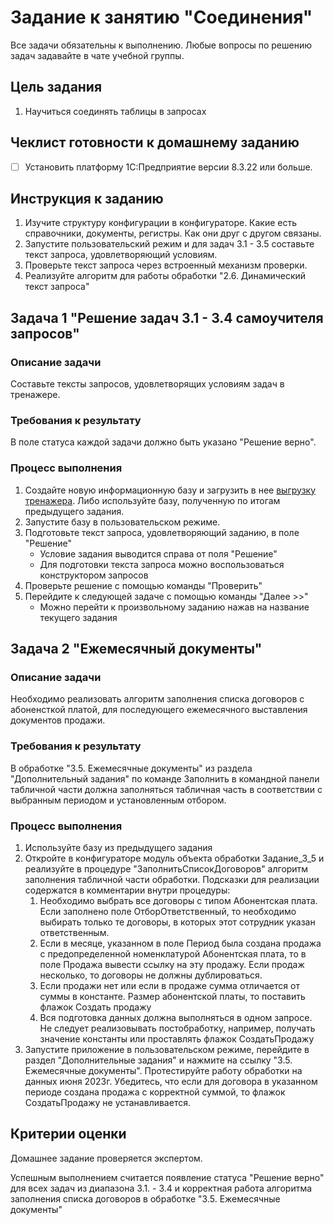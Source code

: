 # Задание к занятию "Соединения"

Все задачи обязательны к выполнению. 
Любые вопросы по решению задач задавайте в чате учебной группы.

## Цель задания

1. Научиться соединять таблицы в запросах

## Чеклист готовности к домашнему заданию

- [ ] Установить платформу 1С:Предприятие версии 8.3.22 или больше.

## Инструкция к заданию

1. Изучите структуру конфигурации в конфигураторе. Какие есть справочники, документы, регистры. Как они друг с другом связаны.
2. Запустите пользовательский режим и для задач 3.1 - 3.5 составьте текст запроса, удовлетворяющий условиям.
3. Проверьте текст запроса через встроенный механизм проверки.
4. Реализуйте алгоритм для работы обработки "2.6. Динамический текст запроса"

## Задача 1 "Решение задач 3.1 - 3.4 самоучителя запросов"

### Описание задачи
Составьте тексты запросов, удовлетворящих условиям задач в тренажере.

### Требования к результату
В поле статуса каждой задачи должно быть указано "Решение верно".

### Процесс выполнения
1. Создайте новую информационную базу и загрузить в нее [выгрузку тренажера](/simulator/queries.dt). Либо используйте базу, полученную по итогам предыдущего задания.
3. Запустите базу в пользовательском режиме.
4. Подготовьте текст запроса, удовлетворяющий заданию, в поле "Решение"
    - Условие задания выводится справа от поля "Решение"
    - Для подготовки текста запроса можно воспользоваться конструктором запросов
5. Проверьте решение с помощью команды "Проверить"
6. Перейдите к следующей задаче с помощью команды "Далее >>"
    - Можно перейти к произвольному заданию нажав на название текущего задания

## Задача 2 "Ежемесячный документы"

### Описание задачи
Необходимо реализовать алгоритм заполнения списка договоров с абоненсткой платой, для последующего ежемесячного выставления документов продажи.

### Требования к результату
В обработке "3.5. Ежемесячные документы" из раздела "Дополнительный задания" по команде Заполнить в командной панели табличной части должна заполняться табличная часть в соответствии с выбранным периодом и установленным отбором.

### Процесс выполнения
1. Используйте базу из предыдущего задания
2. Откройте в конфигураторе модуль объекта обработки Задание_3_5 и реализуйте в процедуре "ЗаполнитьСписокДоговоров" алгоритм заполнения табличной части обработки. Подсказки для реализации содержатся в комментарии внутри процедуры:
	1. Необходимо выбрать все договоры с типом Абонентская плата. Если заполнено поле ОтборОтветственный, то необходимо выбирать только те договоры, в которых этот сотрудник указан ответственным.
	2. Если в месяце, указанном в поле Период была создана продажа с предопределенной номенклатурой Абонентская плата, то в поле Продажа вывести ссылку на эту продажу. Если продаж несколько, то договоры не должны дублироваться.
	3. Если продажи нет или если в продаже сумма отличается от суммы в константе. Размер абонентской платы, то поставить флажок Создать продажу
	4. Вся подготовка данных должна выполняться в одном запросе. Не следует реализовывать постобработку, например, получать значение константы или проставлять флажок СоздатьПродажу
3. Запустите приложение в пользовательском режиме, перейдите в раздел "Дополнительные задания" и нажмите на ссылку "3.5. Ежемесячные документы". Протестируйте работу обработки на данных июня 2023г. Убедитесь, что если для договора в указанном периоде создана продажа с корректной суммой, то флажок СоздатьПродажу не устанавливается.

## Критерии оценки

Домашнее задание проверяется экспертом.

Успешным выполнением считается появление статуса "Решение верно" для всех задач из диапазона 3.1. - 3.4 и корректная работа алгоритма заполнения списка договоров в обработке "3.5. Ежемесячные документы"
